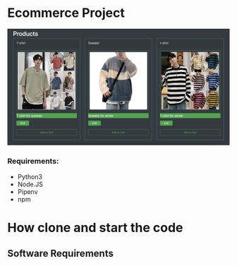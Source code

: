 # Ecommerce Project 
![image info](./images/screenshot.png)
### Requirements:
* Python3 
* Node.JS
* Pipenv 
* npm 

# How clone and start the code 
## Software Requirements


